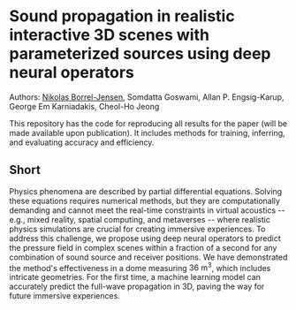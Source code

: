 # Sound propagation in realistic interactive 3D scenes with parameterized sources using deep neural operators
Authors: [Nikolas Borrel-Jensen](email:nikolasborrel@gmail.com), Somdatta Goswami, Allan P. Engsig-Karup, George Em Karniadakis, Cheol-Ho Jeong

This repository has the code for reproducing all results for the paper (will be made available upon publication). It includes methods for training, inferring, and evaluating accuracy and efficiency.

## Short
Physics phenomena are described by partial differential equations. Solving these equations requires numerical methods, but they are computationally demanding and cannot meet the real-time constraints in virtual acoustics -- e.g., mixed reality, spatial computing, and metaverses -- where realistic physics simulations are crucial for creating immersive experiences. To address this challenge, we propose using deep neural operators to predict the pressure field in complex scenes within a fraction of a second for any combination of sound source and receiver positions. We have demonstrated the method's effectiveness in a dome measuring $36\text{ m}^3$, which includes intricate geometries. For the first time, a machine learning model can accurately predict the full-wave propagation in 3D, paving the way for future immersive experiences.
